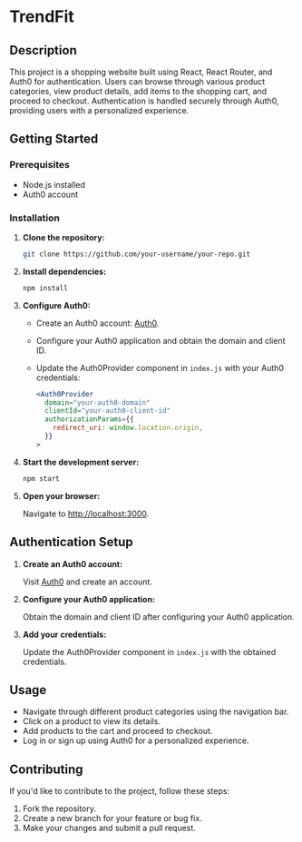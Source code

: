 # TrendFit

## Description

This project is a shopping website built using React, React Router, and Auth0 for authentication. Users can browse through various product categories, view product details, add items to the shopping cart, and proceed to checkout. Authentication is handled securely through Auth0, providing users with a personalized experience.

## Getting Started

### Prerequisites

- Node.js installed
- Auth0 account

### Installation

1. **Clone the repository:**

    ```bash
    git clone https://github.com/your-username/your-repo.git
    ```

2. **Install dependencies:**

    ```bash
    npm install
    ```

3. **Configure Auth0:**

   - Create an Auth0 account: [Auth0](https://auth0.com/).
   - Configure your Auth0 application and obtain the domain and client ID.
   - Update the Auth0Provider component in `index.js` with your Auth0 credentials:

     ```jsx
     <Auth0Provider
       domain="your-auth0-domain"
       clientId="your-auth0-client-id"
       authorizationParams={{
         redirect_uri: window.location.origin,
       }}
     >
     ```

4. **Start the development server:**

    ```bash
    npm start
    ```

5. **Open your browser:**

   Navigate to [http://localhost:3000](http://localhost:3000).

## Authentication Setup

1. **Create an Auth0 account:**

   Visit [Auth0](https://auth0.com/) and create an account.

2. **Configure your Auth0 application:**

   Obtain the domain and client ID after configuring your Auth0 application.

3. **Add your credentials:**

   Update the Auth0Provider component in `index.js` with the obtained credentials.

## Usage

- Navigate through different product categories using the navigation bar.
- Click on a product to view its details.
- Add products to the cart and proceed to checkout.
- Log in or sign up using Auth0 for a personalized experience.

## Contributing

If you'd like to contribute to the project, follow these steps:

1. Fork the repository.
2. Create a new branch for your feature or bug fix.
3. Make your changes and submit a pull request.


